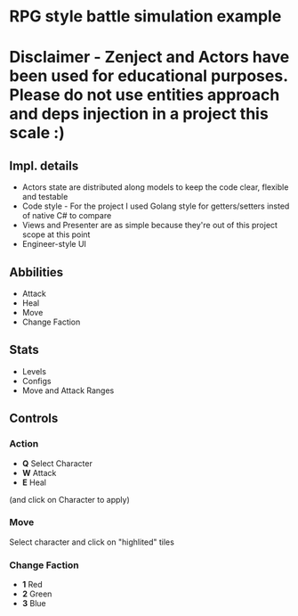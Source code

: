 # RPG style battle simulation example

# Disclaimer - Zenject and Actors have been used for educational purposes. Please do not use entities approach and deps injection in a project this scale :)



## Impl. details ##
* Actors state are distributed along models to keep the code clear, flexible and testable
* Code style - For the project I used Golang style for getters/setters insted of native C# to compare
* Views and Presenter are as simple because they're out of this project scope at this point
* Engineer-style UI

## Abbilities ##
* Attack
* Heal
* Move
* Change Faction

## Stats ##
* Levels
* Configs
* Move and Attack Ranges

## Controls ##

### Action ###

* **Q** Select Character
* **W** Attack
* **E** Heal

(and click on Character to apply)

### Move ###
Select character and click on "highlited" tiles

### Change Faction ###
* **1** Red
* **2** Green
* **3** Blue
